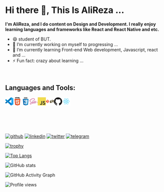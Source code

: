 # Hi there 👋, This Is AliReza ...

**I'm AliReza, and I do content on Design and Development. I really enjoy learning languages and frameworks like React and React Native and etc.**


- 😄 student of BUT.
- 🔭 I’m currently working on myself to progressing ... 
- 🌱 I’m currently learning  Front-end Web development, Javascript, react and ... 
- ⚡ Fun fact: crazy about learning ... 

<br />

## Languages and Tools:

<img align="left" alt="Visual Studio Code" width="26px" src="https://raw.githubusercontent.com/github/explore/80688e429a7d4ef2fca1e82350fe8e3517d3494d/topics/visual-studio-code/visual-studio-code.png" />
<img align="left" alt="HTML5" width="26px" src="https://raw.githubusercontent.com/github/explore/80688e429a7d4ef2fca1e82350fe8e3517d3494d/topics/html/html.png" />
<img align="left" alt="CSS3" width="26px" src="https://raw.githubusercontent.com/github/explore/80688e429a7d4ef2fca1e82350fe8e3517d3494d/topics/css/css.png" />
<img align="left" alt="Sass" width="26px" src="https://raw.githubusercontent.com/github/explore/80688e429a7d4ef2fca1e82350fe8e3517d3494d/topics/sass/sass.png" />
<img align="left" alt="JavaScript" width="26px" src="https://raw.githubusercontent.com/github/explore/80688e429a7d4ef2fca1e82350fe8e3517d3494d/topics/javascript/javascript.png" />
<img align="left" alt="Git" width="26px" src="https://raw.githubusercontent.com/github/explore/80688e429a7d4ef2fca1e82350fe8e3517d3494d/topics/git/git.png" />
<img align="left" alt="GitHub" width="26px" src="https://raw.githubusercontent.com/github/explore/78df643247d429f6cc873026c0622819ad797942/topics/github/github.png" />
<img align="left" alt="React" width="26px" src="https://raw.githubusercontent.com/github/explore/80688e429a7d4ef2fca1e82350fe8e3517d3494d/topics/react/react.png" />

<br />
<br />



<br />
<br />

<br />
<br />



[<img src='https://cdn.jsdelivr.net/npm/simple-icons@3.0.1/icons/github.svg' alt='github' height='40'>](https://github.com/AliRezaDavuodi)  [<img src='https://cdn.jsdelivr.net/npm/simple-icons@3.0.1/icons/linkedin.svg' alt='linkedin' height='40'>](https://www.linkedin.com/in/https://www.linkedin.com/in/alireza-davuodi-508136216//)  [<img src='https://cdn.jsdelivr.net/npm/simple-icons@3.0.1/icons/twitter.svg' alt='twitter' height='40'>](https://twitter.com/https://twitter.com/AliRezaDavuodi)  [<img src='https://cdn.jsdelivr.net/npm/simple-icons@3.0.1/icons/telegram.svg' alt='telegram' height='40'>](http://t.me//alirezadavuodi)  

[![trophy](https://github-profile-trophy.vercel.app/?username=AliRezaDavuodi)](https://github.com/ryo-ma/github-profile-trophy)

[![Top Langs](https://github-readme-stats.vercel.app/api/top-langs/?username=AliRezaDavuodi)](https://github.com/anuraghazra/github-readme-stats)

![GitHub stats](https://github-readme-stats.vercel.app/api?username=AliRezaDavuodi&show_icons=true&count_private=true)  

![GitHub Activity Graph](https://activity-graph.herokuapp.com/graph?username=AliRezaDavuodi)  

![Profile views](https://gpvc.arturio.dev/AliRezaDavuodi)  

